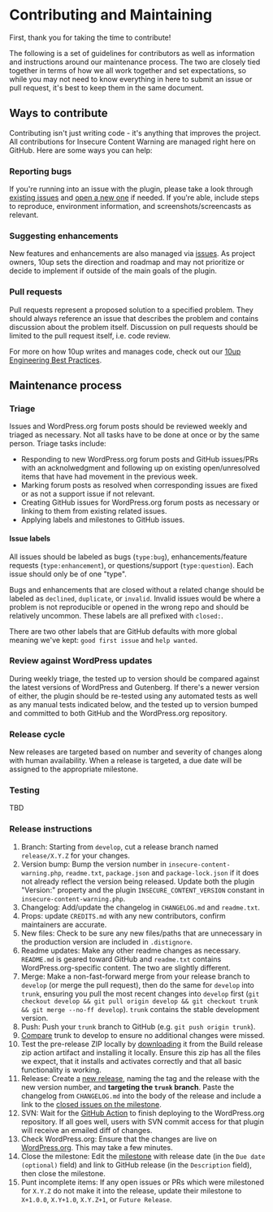 # Contributing and Maintaining

First, thank you for taking the time to contribute!

The following is a set of guidelines for contributors as well as information and instructions around our maintenance process. The two are closely tied together in terms of how we all work together and set expectations, so while you may not need to know everything in here to submit an issue or pull request, it's best to keep them in the same document.

## Ways to contribute

Contributing isn't just writing code - it's anything that improves the project. All contributions for Insecure Content Warning are managed right here on GitHub. Here are some ways you can help:

### Reporting bugs

If you're running into an issue with the plugin, please take a look through [existing issues](https://github.com/10up/insecure-content-warning/issues) and [open a new one](https://github.com/10up/insecure-content-warning/issues/new) if needed. If you're able, include steps to reproduce, environment information, and screenshots/screencasts as relevant.

### Suggesting enhancements

New features and enhancements are also managed via [issues](https://github.com/10up/insecure-content-warning/issues). As project owners, 10up sets the direction and roadmap and may not prioritize or decide to implement if outside of the main goals of the plugin.

### Pull requests

Pull requests represent a proposed solution to a specified problem. They should always reference an issue that describes the problem and contains discussion about the problem itself. Discussion on pull requests should be limited to the pull request itself, i.e. code review.

For more on how 10up writes and manages code, check out our [10up Engineering Best Practices](https://10up.github.io/Engineering-Best-Practices/).

## Maintenance process

### Triage

Issues and WordPress.org forum posts should be reviewed weekly and triaged as necessary. Not all tasks have to be done at once or by the same person. Triage tasks include:

* Responding to new WordPress.org forum posts and GitHub issues/PRs with an acknolwedgment and following up on existing open/unresolved items that have had movement in the previous week.
* Marking forum posts as resolved when corresponding issues are fixed or as not a support issue if not relevant.
* Creating GitHub issues for WordPress.org forum posts as necessary or linking to them from existing related issues.
* Applying labels and milestones to GitHub issues.

#### Issue labels

All issues should be labeled as bugs (`type:bug`), enhancements/feature requests (`type:enhancement`), or questions/support (`type:question`). Each issue should only be of one "type".

Bugs and enhancements that are closed without a related change should be labeled as `declined`, `duplicate`, or `invalid`. Invalid issues would be where a problem is not reproducible or opened in the wrong repo and should be relatively uncommon. These labels are all prefixed with `closed:`.

There are two other labels that are GitHub defaults with more global meaning we've kept: `good first issue` and `help wanted`.

### Review against WordPress updates

During weekly triage, the tested up to version should be compared against the latest versions of WordPress and Gutenberg. If there's a newer version of either, the plugin should be re-tested using any automated tests as well as any manual tests indicated below, and the tested up to version bumped and committed to both GitHub and the WordPress.org repository.

### Release cycle

New releases are targeted based on number and severity of changes along with human availability. When a release is targeted, a due date will be assigned to the appropriate milestone.

### Testing

TBD

### Release instructions

1. Branch: Starting from `develop`, cut a release branch named `release/X.Y.Z` for your changes.
1. Version bump: Bump the version number in `insecure-content-warning.php`, `readme.txt`, `package.json` and `package-lock.json` if it does not already reflect the version being released.  Update both the plugin "Version:" property and the plugin `INSECURE_CONTENT_VERSION` constant in `insecure-content-warning.php`.
1. Changelog: Add/update the changelog in `CHANGELOG.md` and `readme.txt`.
1. Props: update `CREDITS.md` with any new contributors, confirm maintainers are accurate.
1. New files: Check to be sure any new files/paths that are unnecessary in the production version are included in `.distignore`.
1. Readme updates: Make any other readme changes as necessary.  `README.md` is geared toward GitHub and `readme.txt` contains WordPress.org-specific content.  The two are slightly different.
1. Merge: Make a non-fast-forward merge from your release branch to `develop` (or merge the pull request), then do the same for `develop` into `trunk`, ensuring you pull the most recent changes into `develop` first (`git checkout develop && git pull origin develop && git checkout trunk && git merge --no-ff develop`).  `trunk` contains the stable development version.
1. Push: Push your `trunk` branch to GitHub (e.g. `git push origin trunk`).
1. [Compare](https://github.com/10up/insecure-content-warning/compare/trunk...develop) trunk to develop to ensure no additional changes were missed.
1. Test the pre-release ZIP locally by [downloading](https://github.com/10up/insecure-content-warning/actions/workflows/build-release-zip.yml) it from the Build release zip action artifact and installing it locally. Ensure this zip has all the files we expect, that it installs and activates correctly and that all basic functionality is working.
1. Release: Create a [new release](https://github.com/10up/insecure-content-warning/blob/develop/releases/new), naming the tag and the release with the new version number, and **targeting the `trunk` branch**.  Paste the changelog from `CHANGELOG.md` into the body of the release and include a link to the [closed issues on the milestone](https://github.com/10up/insecure-content-warning/blob/develop/milestone/#?closed=1).
1. SVN: Wait for the [GitHub Action](https://github.com/10up/insecure-content-warning/blob/develop/actions) to finish deploying to the WordPress.org repository.  If all goes well, users with SVN commit access for that plugin will receive an emailed diff of changes.
1. Check WordPress.org: Ensure that the changes are live on [WordPress.org](https://wordpress.org/plugins/insecure-content-warning/).  This may take a few minutes.
1. Close the milestone: Edit the [milestone](https://github.com/10up/insecure-content-warning/blob/develop/milestone/#) with release date (in the `Due date (optional)` field) and link to GitHub release (in the `Description` field), then close the milestone.
1. Punt incomplete items: If any open issues or PRs which were milestoned for `X.Y.Z` do not make it into the release, update their milestone to `X+1.0.0`, `X.Y+1.0`, `X.Y.Z+1`, or `Future Release`.
